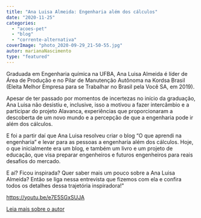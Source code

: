```yaml
---
title: "Ana Luisa Almeida: Engenharia além dos cálculos"
date: "2020-11-25"
categories: 
  - "acoes-pet"
  - "blog"
  - "corrente-alternativa"
coverImage: "photo_2020-09-29_21-50-55.jpg"
autor: marianaNascimento
type: "featured"
---
```


Graduada em Engenharia química na UFBA, Ana Luisa Almeida é líder de Área de Produção e no Pilar de Manutenção Autônoma na Kordsa Brasil (Eleita Melhor Empresa para se Trabalhar no Brasil pela Você SA, em 2019).

Apesar de ter passado por momentos de incertezas no início da graduação, Ana Luisa não desistiu e, inclusive, isso a motivou a fazer intercâmbio e a participar do projeto Alavanca, experiências que proporcionaram a descoberta de um novo mundo e a percepção de que a engenharia pode ir além dos cálculos.

E foi a partir daí que Ana Luisa resolveu criar o blog “O que aprendi na engenharia” e levar para as pessoas a engenharia além dos cálculos. Hoje, o que inicialmente era um blog, e também um livro e um projeto de educação, que visa preparar engenheiros e futuros engenheiros para reais desafios do mercado.

E aí? Ficou inspirada? Quer saber mais um pouco sobre a Ana Luisa Almeida? Então se liga nessa entrevista que fizemos com ela e confira todos os detalhes dessa trajetória inspiradora!"

https://youtu.be/e7E5SGxSUJA

[Leia mais sobre o autor](http://www.peteletrica.eng.ufba.br/2017/mariana-nascimento/)
